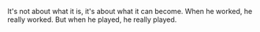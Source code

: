 It's not about what it is, it's about what it can become.
When he worked, he really worked. But when he played, he really played.
